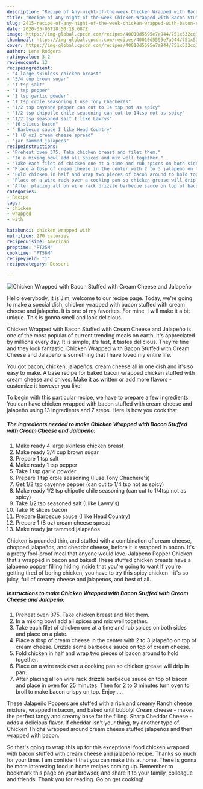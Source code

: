 ```yaml
---
description: "Recipe of Any-night-of-the-week Chicken Wrapped with Bacon Stuffed with Cream Cheese and Jalapeño"
title: "Recipe of Any-night-of-the-week Chicken Wrapped with Bacon Stuffed with Cream Cheese and Jalapeño"
slug: 2415-recipe-of-any-night-of-the-week-chicken-wrapped-with-bacon-stuffed-with-cream-cheese-and-jalapeno
date: 2020-05-06T18:50:18.687Z
image: https://img-global.cpcdn.com/recipes/40010d5595e7a944/751x532cq70/chicken-wrapped-with-bacon-stuffed-with-cream-cheese-and-jalapeno-recipe-main-photo.jpg
thumbnail: https://img-global.cpcdn.com/recipes/40010d5595e7a944/751x532cq70/chicken-wrapped-with-bacon-stuffed-with-cream-cheese-and-jalapeno-recipe-main-photo.jpg
cover: https://img-global.cpcdn.com/recipes/40010d5595e7a944/751x532cq70/chicken-wrapped-with-bacon-stuffed-with-cream-cheese-and-jalapeno-recipe-main-photo.jpg
author: Lena Rodgers
ratingvalue: 3.2
reviewcount: 13
recipeingredient:
- "4 large skinless chicken breast"
- "3/4 cup brown sugar"
- "1 tsp salt"
- "1 tsp pepper"
- "1 tsp garlic powder"
- "1 tsp crole seasoning I use Tony Chacheres"
- "1/2 tsp cayenne pepper can cut to 14 tsp not as spicy"
- "1/2 tsp chipotle chile seasoning can cut to 14tsp not as spicy"
- "1/2 tsp seasoned salt I like Lawrys"
- "16 slices bacon"
- " Barbecue sauce I like Head Country"
- "1 (8 oz) cream cheese spread"
- "jar tammed jalapeos"
recipeinstructions:
- "Preheat oven 375. Take chicken breast and filet them."
- "In a mixing bowl add all spices and mix well together."
- "Take each filet of chicken one at a time and rub spices on both sides and place on a plate."
- "Place a tbsp of cream cheese in the center with 2 to 3 jalapeño on top of cream cheese. Drizzle some barbecue sauce on top of cream cheese."
- "Fold chicken in half and wrap two pieces of bacon around to hold together."
- "Place on a wire rack over a cooking pan so chicken grease will drip in pan."
- "After placing all on wire rack drizzle barbecue sauce on top of bacon and place in oven for 25 minutes. Then for 2 to 3 minutes turn oven to broil to make bacon crispy on top. Enjoy....."
categories:
- Recipe
tags:
- chicken
- wrapped
- with

katakunci: chicken wrapped with 
nutrition: 270 calories
recipecuisine: American
preptime: "PT25M"
cooktime: "PT56M"
recipeyield: "1"
recipecategory: Dessert

---
```



![Chicken Wrapped with Bacon Stuffed with Cream Cheese and Jalapeño](https://img-global.cpcdn.com/recipes/40010d5595e7a944/751x532cq70/chicken-wrapped-with-bacon-stuffed-with-cream-cheese-and-jalapeno-recipe-main-photo.jpg)

Hello everybody, it is Jim, welcome to our recipe page. Today, we're going to make a special dish, chicken wrapped with bacon stuffed with cream cheese and jalapeño. It is one of my favorites. For mine, I will make it a bit unique. This is gonna smell and look delicious.

Chicken Wrapped with Bacon Stuffed with Cream Cheese and Jalapeño is one of the most popular of current trending meals on earth. It's appreciated by millions every day. It is simple, it's fast, it tastes delicious. They're fine and they look fantastic. Chicken Wrapped with Bacon Stuffed with Cream Cheese and Jalapeño is something that I have loved my entire life.

You got bacon, chicken, jalapeños, cream cheese all in one dish and it&#39;s so easy to make. A base recipe for baked bacon wrapped chicken stuffed with cream cheese and chives. Make it as written or add more flavors - customize it however you like!


To begin with this particular recipe, we have to prepare a few ingredients. You can have chicken wrapped with bacon stuffed with cream cheese and jalapeño using 13 ingredients and 7 steps. Here is how you cook that.

<!--inarticleads1-->

##### The ingredients needed to make Chicken Wrapped with Bacon Stuffed with Cream Cheese and Jalapeño:

1. Make ready 4 large skinless chicken breast
1. Make ready 3/4 cup brown sugar
1. Prepare 1 tsp salt
1. Make ready 1 tsp pepper
1. Take 1 tsp garlic powder
1. Prepare 1 tsp crole seasoning (I use Tony Chachere&#39;s)
1. Get 1/2 tsp cayenne pepper (can cut to 1/4 tsp not as spicy)
1. Make ready 1/2 tsp chipotle chile seasoning (can cut to 1/4tsp not as spicy)
1. Take 1/2 tsp seasoned salt (I like Lawry&#39;s)
1. Take 16 slices bacon
1. Prepare  Barbecue sauce (I like Head Country)
1. Prepare 1 (8 oz) cream cheese spread
1. Make ready jar tammed jalapeños


Chicken is pounded thin, and stuffed with a combination of cream cheese, chopped jalapeños, and cheddar cheese, before it is wrapped in bacon. It&#39;s a pretty fool-proof meal that anyone would love. Jalapeno Popper Chicken that&#39;s wrapped in bacon and baked! These stuffed chicken breasts have a jalapeno popper filling hiding inside that you&#39;re going to want If you&#39;re getting tired of boring chicken, you have to try this spicy chicken - it&#39;s so juicy, full of creamy cheese and jalapenos, and best of all. 

<!--inarticleads2-->

##### Instructions to make Chicken Wrapped with Bacon Stuffed with Cream Cheese and Jalapeño:

1. Preheat oven 375. Take chicken breast and filet them.
1. In a mixing bowl add all spices and mix well together.
1. Take each filet of chicken one at a time and rub spices on both sides and place on a plate.
1. Place a tbsp of cream cheese in the center with 2 to 3 jalapeño on top of cream cheese. Drizzle some barbecue sauce on top of cream cheese.
1. Fold chicken in half and wrap two pieces of bacon around to hold together.
1. Place on a wire rack over a cooking pan so chicken grease will drip in pan.
1. After placing all on wire rack drizzle barbecue sauce on top of bacon and place in oven for 25 minutes. Then for 2 to 3 minutes turn oven to broil to make bacon crispy on top. Enjoy.....


These Jalapeño Poppers are stuffed with a rich and creamy Ranch cheese mixture, wrapped in bacon, and baked until bubbly! Cream cheese - makes the perfect tangy and creamy base for the filling. Sharp Cheddar Cheese - adds a delicious flavor. If cheddar isn&#39;t your thing, try another type of. Chicken Thighs wrapped around cream cheese stuffed jalapeños and then wrapped with bacon. 

So that's going to wrap this up for this exceptional food chicken wrapped with bacon stuffed with cream cheese and jalapeño recipe. Thanks so much for your time. I am confident that you can make this at home. There is gonna be more interesting food in home recipes coming up. Remember to bookmark this page on your browser, and share it to your family, colleague and friends. Thank you for reading. Go on get cooking!
